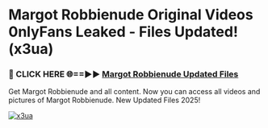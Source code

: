 # Margot Robbienude Original Videos 0nlyFans Leaked - Files Updated! (x3ua)

<h3>🔴 CLICK HERE 🌐==►► <a href="https://tinyurl.com/y5r63du9" rel="nofollow">Margot Robbienude Updated Files</a></h3>

Get Margot Robbienude and all content. Now you can access all videos and pictures of Margot Robbienude. New Updated Files 2025!

[![x3ua](https://i.imgur.com/UVo9nyh.gif)](https://tinyurl.com/y5r63du9)